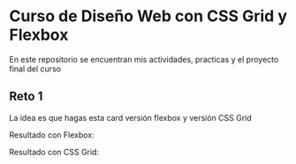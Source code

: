 # Curso de Diseño Web con CSS Grid y Flexbox
En este repositorio se encuentran mis actividades, practicas y el proyecto final del curso

## Reto 1
La idea es que hagas esta card versión flexbox y versión CSS Grid

Resultado con Flexbox:

Resultado con CSS Grid: